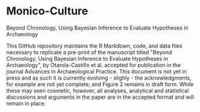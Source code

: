 # Monico-Culture
Beyond Chronology, Using Bayesian Inference to Evaluate Hypotheses in Archaeology

This GitHub repository maintains the R Markdown, code, and data files necessary to replicate a pre-print of the manuscript titled "Beyond Chronology, Using Bayesian Inference to Evaluate Hypotheses in Archaeology", by Otarola-Castillo et al. accepted for publication in the journal Advances in Archaeological Practice. This document is not yet in press and as such it is currently evolving - slighly - the acknowledgments, for example are not yet complete; and Figure 2 remains in draft form. While these may seen cosmetic, however, all analyses, analytical and statistical discussions and arguments in the paper are in the accepted format and will remain in place.   
